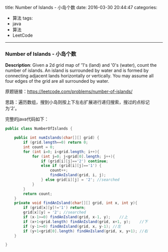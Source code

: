 




title: Number of Islands - 小岛个数
date: 2016-03-30 20:44:47
categories: 
- 算法
tags: 
- java
- 算法
- LeetCode
<!--updated: 2016-03-30 21:40:47-->
---

### Number of Islands - 小岛个数
**Description**: Given a 2d grid map of '1's (land) and '0's (water), count the number of islands. An island is surrounded by water and is formed by connecting adjacent lands horizontally or vertically. You may assume all four edges of the grid are all surrounded by water.

原题链接：https://leetcode.com/problems/number-of-islands/

思路：遍历数组，搜到小岛则按上下左右扩展进行递归搜索，搜过的点标记为'2'。

完整的java代码如下：

```java
public class NumberOfIslands {

    public int numIslands(char[][] grid) {
        if (grid.length==0) return 0;
        int count = 0;
        for (int i=0; i<grid.length; i++){
            for (int j=0; j<grid[0].length; j++){
                if (grid[i][j]=='2') continue;
                else if (grid[i][j]=='1') {
                    count++;
                    findAnIsland(grid, i, j);
                } else grid[i][j] = '2'; //searched
            }
        }
        return count;
    }
    private void findAnIsland(char[][] grid, int x, int y){
        if (grid[x][y]!='1') return;
        grid[x][y] = '2'; //searched
        if (x-1>=0) findAnIsland(grid, x-1, y);    //上
        if (x+1<grid.length) findAnIsland(grid, x+1, y);    //下
        if (y-1>=0) findAnIsland(grid, x, y-1); //左
        if (y+1<grid[0].length) findAnIsland(grid, x, y+1); //右
    }

}
```

